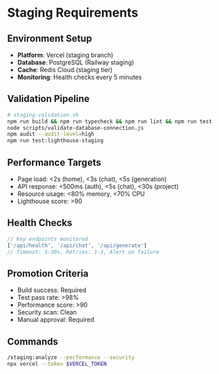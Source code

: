 # Staging Requirements

## Environment Setup
- **Platform**: Vercel (staging branch)
- **Database**: PostgreSQL (Railway staging)
- **Cache**: Redis Cloud (staging tier)
- **Monitoring**: Health checks every 5 minutes

## Validation Pipeline
```bash
# staging-validation.sh
npm run build && npm run typecheck && npm run lint && npm run test
node scripts/validate-database-connection.js
npm audit --audit-level=high
npm run test:lighthouse-staging
```

## Performance Targets
- Page load: <2s (home), <3s (chat), <5s (generation)
- API response: <500ms (auth), <5s (chat), <30s (project)
- Resource usage: <80% memory, <70% CPU
- Lighthouse score: >90

## Health Checks
```typescript
// Key endpoints monitored
['/api/health', '/api/chat', '/api/generate']
// Timeout: 5-30s, Retries: 1-3, Alert on failure
```

## Promotion Criteria
- Build success: Required
- Test pass rate: >98%
- Performance score: >90
- Security scan: Clean
- Manual approval: Required

## Commands
```bash
/staging:analyze --performance --security
npx vercel --token $VERCEL_TOKEN
